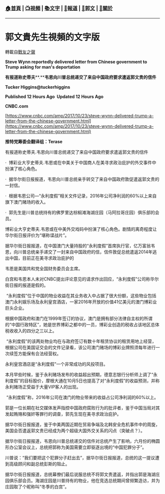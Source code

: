 ###  [:house:首頁](https://github.com/ourhimalayas/home) | [:tv:視頻](https://github.com/ourhimalayas/videos) | [:books:文字](https://github.com/ourhimalayas/txt) | [:newspaper:報道](https://github.com/ourhimalayas/news) | [:eagle:郭文](https://github.com/ourhimalayas/guomedia) | [:pray:關於](https://github.com/ourhimalayas/home/tree/master/about)
---
# 郭文貴先生視頻的文字版
轉載自[戰友之聲](http://littleantvoice.blogspot.com)

**Steve Wynn reportedly delivered letter from Chinese government to Trump asking for man's deportation**

**有报道称史蒂夫****.****韦恩向川普总统递交了来自中国政府要求遣返郭文贵的信件**

**Tucker Higgins@tuckerhiggins**



**Published 12 Hours Ago&nbsp;&nbsp;Updated 12 Hours Ago&nbsp;**

**CNBC.com**

[https://www.cnbc.com/amp/2017/10/23/steve-wynn-delivered-trump-a-letter-from-the-chinese-government.html](https://www.cnbc.com/amp/2017/10/23/steve-wynn-delivered-trump-a-letter-from-the-chinese-government.html)

**推特党筹委会翻译组：****T****erase**



有报道称史蒂夫.韦恩向川普总统递交了来自中国政府要求遣返郭文贵的信件



·&nbsp;&nbsp;博彩业大亨史蒂夫.韦恩或在中美关于中国商人在美寻求政治庇护的外交事件中扮演了核心角色。



·&nbsp;&nbsp;据华尔街日报报道，韦恩向川普总统亲手转交了来自中国政府敦促遣返郭文贵的一封信。



·&nbsp;&nbsp;根据韦恩公司—“永利度假”相关文件记录，2016年公司净利润的60%以上来自旗下澳门赌场的收入。



·&nbsp;&nbsp;郭先生是川普总统持有的佛罗里达棕榈滩海湖庄园（马阿拉哥庄园）俱乐部的会员。



博彩业大亨史蒂夫.韦恩或在中美外交戏码中扮演了核心角色。剧情的离奇程度让华尔街日报评价为“堪称谍战片”。



据华尔街日报报道，在中国澳门大量持股的“永利度假”首席执行官，亿万富翁韦恩，向川普总统亲手递交了一封来自中国政府的信，信件敦促总统遣返2014年逃出中国，目前正在美寻求政治庇护的

韦恩是美国共和党全国财务委员会主席。



白宫和韦恩本人未对CNBC提出评论意见的请求作出回应，“永利度假”公司称华尔街日报的报道是假的。

&nbsp;“永利度假”位于中国的物业收益在其业务收入中占据了很大份额，这些物业包括澳门永利娱乐场及永利皇宫酒店，一家2016年开放的价值41亿美元的澳门博彩业巨头企业。



根据中国政府和澳门在1999年签订的协议，澳门是拥有部分法律自主权的所谓的“中国行政特区”，她是世界博彩之都中的一员，博彩业创造的税收占该地区总体税收收入的四分之三以上。



&nbsp;“永利度假”的该两处物业均在与政府签订有数十年租赁协议的租赁用地上经营，根据公司在美国证交会的文件记录看，该公司澳门赌场的博彩业牌照须每年进行一次续签方能保有合法经营权。



永利皇宫酒店是“永利度假”一个非常成功的风投项目。



本月早些时候，鉴于永利赌场发布的收益超出预期，德意志银行分析师上调了“永利度假”的目标股价，摩根大通在10月5日也提高了对“永利度假”的收益预测，并称永利赌场正受益于大量VIP客人的出现。



&nbsp;“永利度假”称，2016年公司在澳门的物业带来的收益占公司净利润的60%以上。



郭是一位长期在社交媒体发声指控中国政府腐败行为的批评者，鉴于中国当局对其发起贿赂和强奸等罪行的调查，郭先生现在美寻求政治庇护。



据华尔街日报报道，鉴于中美两国近期在贸易争端及北韩安全危机事件中的周旋，美国会否遣返郭文贵已经成为两个超级大国外交关系的闪点（突破点？）。



据华尔街日报报道，韦恩向川普总统递交的信件对总统产生了影响，六月份的椭圆形办公室会议上，总统把郭称为美国需要立即驱逐出境的“中国犯罪分子”。



川普说：“我们要把这个犯罪分子赶出去”，据华尔街日报报道，总统的这一提议遭到高级顾问和副总统彭斯的阻止。



据华尔街日报报道，总统幕僚们最后说服总统不将郭文贵遣返，并指出郭是海湖庄园俱乐部会员。海湖庄园是川普持有的物业，他在竞选总统期间曾频繁造访，并为庄园取了个昵称叫“冬季的白宫”。
<u></u><sub></sub><sup></sup><strike></strike>
